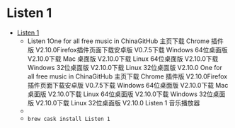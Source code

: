 # Listen 1
- [Listen 1](https://listen1.github.io/listen1/)
  -  Listen 1One for all free music in ChinaGitHub 主页下载 Chrome 插件版 V2.10.0Firefox插件页面下载安卓版 V0.7.5下载 Windows 64位桌面版 V2.10.0下载 Mac 桌面版 V2.10.0下载 Linux 64位桌面版 V2.10.0下载 Windows 32位桌面版 V2.10.0下载 Linux 32位桌面版 V2.10.0 One for all free music in ChinaGitHub 主页下载 Chrome 插件版 V2.10.0Firefox插件页面下载安卓版 V0.7.5下载 Windows 64位桌面版 V2.10.0下载 Mac 桌面版 V2.10.0下载 Linux 64位桌面版 V2.10.0下载 Windows 32位桌面版 V2.10.0下载 Linux 32位桌面版 V2.10.0 Listen 1 音乐播放器
  - 
  - `brew cask install Listen 1`
